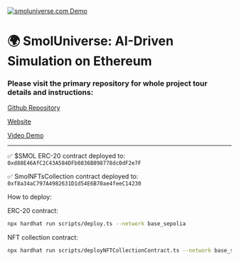 [![smoluniverse.com Demo](https://smoluniverse.com/readme-images/1.png)](https://smoluniverse.com/videos/demo-final.mp4)

# 🌍 SmolUniverse: AI-Driven Simulation on Ethereum

### Please visit the primary repository for whole project tour details and instructions:

[Github Repository](https://github.com/smoluniverse/smoluniverse)

[Website](https://smoluniverse.com)

[Video Demo](https://smoluniverse.com/videos/demo-final.mp4)

---

✅ $SMOL ERC-20 contract deployed to:
`0xd88E46AfC2C43A584DFb0836B098778dc0dF2e7F`

✅ SmolNFTsCollection contract deployed to:
`0xf8a34aC797A4982631D1d54E6B70ae4feeC14230`

How to deploy:

ERC-20 contract:

```sh
npx hardhat run scripts/deploy.ts --network base_sepolia
```

NFT collection contract:

```sh
npx hardhat run scripts/deployNFTCollectionContract.ts --network base_sepolia
```
